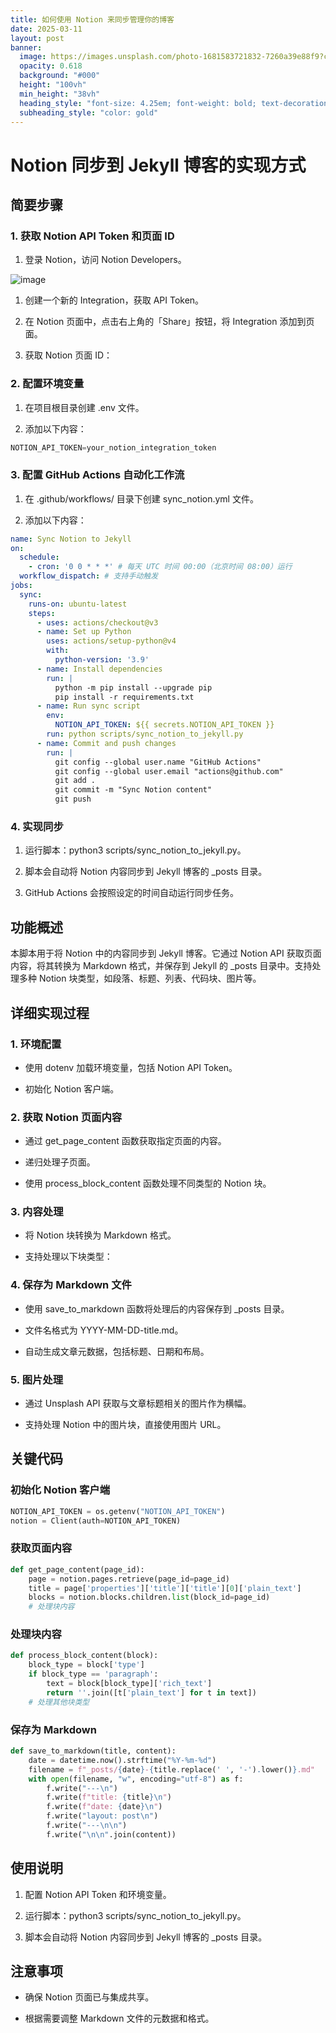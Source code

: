 ```yaml
---
title: 如何使用 Notion 来同步管理你的博客
date: 2025-03-11
layout: post
banner:
  image: https://images.unsplash.com/photo-1681583721832-7260a39e88f9?crop=entropy&cs=tinysrgb&fit=max&fm=jpg&ixid=M3w2OTIwMzJ8MHwxfHJhbmRvbXx8fHx8fHx8fDE3NDE3MDI3OTN8&ixlib=rb-4.0.3&q=80&w=1080
  opacity: 0.618
  background: "#000"
  height: "100vh"
  min_height: "38vh"
  heading_style: "font-size: 4.25em; font-weight: bold; text-decoration: underline"
  subheading_style: "color: gold"
---
```


# Notion 同步到 Jekyll 博客的实现方式

## 简要步骤

### 1. 获取 Notion API Token 和页面 ID

1. 登录 Notion，访问 Notion Developers。

![image](https://prod-files-secure.s3.us-west-2.amazonaws.com/a7a0cc5a-89b9-4cda-8686-1fba0ca52f40/d19c1afe-dea5-4312-9333-786b0ba83054/image.png?X-Amz-Algorithm=AWS4-HMAC-SHA256&X-Amz-Content-Sha256=UNSIGNED-PAYLOAD&X-Amz-Credential=ASIAZI2LB466763FKSRZ%2F20250311%2Fus-west-2%2Fs3%2Faws4_request&X-Amz-Date=20250311T141953Z&X-Amz-Expires=3600&X-Amz-Security-Token=IQoJb3JpZ2luX2VjEF0aCXVzLXdlc3QtMiJHMEUCIQDzkWNbxrNvwm%2Fzw7bLTsfioChgmeTMU%2F6XnNaHtIeXaAIgQNWajsQuSrL8bMaLhze9Eg6bi0YSXAtWVvD00gOYEy8qiAQIpv%2F%2F%2F%2F%2F%2F%2F%2F%2F%2FARAAGgw2Mzc0MjMxODM4MDUiDMBnkIVRxY8qtupe1CrcA69IapjDzESx1CY7cz58eSMXqRxdf5A9D6ehPKcEb5To1z5bhK8udwEmDc%2BnzZ%2FS0taivJsl4qoqhcrzzDVh2BwZTHjE9g7J8DSriCEQxwcyQgOpbRj4%2FsPgOq2cNlW7H1zkzjc1caio2fy98nZ2TZsfM%2FBupVhuyRffYbrx2iDfvIF5C2zdd%2FcKXgdW2pyJIeJTRqixDQf%2BklDasoRVsgc76lsHdhaiproL2vs3paPOSBHZSpJsT9J6vsCT5SV1%2FPTp9siMtzQOTlodc9GR7Mw%2BVLq5o%2FhL0k4wy32Kr44nPXvl7dRhYcIJTOFAwFsZPt4KAqzcG8u%2FjdFDGFc8YH%2FHWN7IyqeR8N4wfAJc6MFzv83aafUwknld4f5LJMQl7Qg4v0C9v7SFk1b4g%2FmFioEIfrCU76IGgEu5R%2FcgS0VGWr6IqGAyP9XEM0fC%2BnI7%2F5%2Bz6N1U7M39SND6mrRW01K1CK7Lm6%2B5YNPehw0FCNy%2Fq1SxRmLdvL94Yug71CZjLZ4iywuoX%2Bo6dOf2h3YWvRa4kmBjX%2F8Gms50kEgCTJnL8LAvBMvUN40jlRXj2LumUv6D2s4iXBKdTxCQcZGZmlSk3plLoKfJC45f%2BUDpgM3vxXwEH0NpdjphaES%2BMOzqwL4GOqUBxdlnBP3FoGFmdCiyj5jq2%2FRVcdAKdeOV1ETJwjteVU2ELxCw46O5FMbKuw4awfq%2BDpCrRpi2xl5oMh32Zc1ZaugSYvyl42%2BASC9SlR%2B2fsUtlVeRoCISOdzGDRiP2q8yfeBSuioxeQbX5Z7BA3p6AG81g7yPPPjX4693VVXr1KiRRo3f4ZMcgk5jEw0V6J5Pgcb6uJqapLh3fkWdY1cZsQD%2FziAv&X-Amz-Signature=c48fd998919be62987cf61ec9a4589d8cd99086ebd9dfd0df3dc553871b6a9a4&X-Amz-SignedHeaders=host&x-id=GetObject)

1. 创建一个新的 Integration，获取 API Token。

1. 在 Notion 页面中，点击右上角的「Share」按钮，将 Integration 添加到页面。

1. 获取 Notion 页面 ID：


### 2. 配置环境变量

1. 在项目根目录创建 .env 文件。

1. 添加以下内容：

```javascript
NOTION_API_TOKEN=your_notion_integration_token
```

### 3. 配置 GitHub Actions 自动化工作流

1. 在 .github/workflows/ 目录下创建 sync_notion.yml 文件。

1. 添加以下内容：

```yaml
name: Sync Notion to Jekyll
on:
  schedule:
    - cron: '0 0 * * *' # 每天 UTC 时间 00:00（北京时间 08:00）运行
  workflow_dispatch: # 支持手动触发
jobs:
  sync:
    runs-on: ubuntu-latest
    steps:
      - uses: actions/checkout@v3
      - name: Set up Python
        uses: actions/setup-python@v4
        with:
          python-version: '3.9'
      - name: Install dependencies
        run: |
          python -m pip install --upgrade pip
          pip install -r requirements.txt
      - name: Run sync script
        env:
          NOTION_API_TOKEN: ${{ secrets.NOTION_API_TOKEN }}
        run: python scripts/sync_notion_to_jekyll.py
      - name: Commit and push changes
        run: |
          git config --global user.name "GitHub Actions"
          git config --global user.email "actions@github.com"
          git add .
          git commit -m "Sync Notion content"
          git push
```

### 4. 实现同步

1. 运行脚本：python3 scripts/sync_notion_to_jekyll.py。

1. 脚本会自动将 Notion 内容同步到 Jekyll 博客的 _posts 目录。

1. GitHub Actions 会按照设定的时间自动运行同步任务。

## 功能概述

本脚本用于将 Notion 中的内容同步到 Jekyll 博客。它通过 Notion API 获取页面内容，将其转换为 Markdown 格式，并保存到 Jekyll 的 _posts 目录中。支持处理多种 Notion 块类型，如段落、标题、列表、代码块、图片等。

## 详细实现过程

### 1. 环境配置

- 使用 dotenv 加载环境变量，包括 Notion API Token。

- 初始化 Notion 客户端。

### 2. 获取 Notion 页面内容

- 通过 get_page_content 函数获取指定页面的内容。

- 递归处理子页面。

- 使用 process_block_content 函数处理不同类型的 Notion 块。

### 3. 内容处理

- 将 Notion 块转换为 Markdown 格式。

- 支持处理以下块类型：


### 4. 保存为 Markdown 文件

- 使用 save_to_markdown 函数将处理后的内容保存到 _posts 目录。

- 文件名格式为 YYYY-MM-DD-title.md。

- 自动生成文章元数据，包括标题、日期和布局。

### 5. 图片处理

- 通过 Unsplash API 获取与文章标题相关的图片作为横幅。

- 支持处理 Notion 中的图片块，直接使用图片 URL。

## 关键代码

### 初始化 Notion 客户端

```python
NOTION_API_TOKEN = os.getenv("NOTION_API_TOKEN")
notion = Client(auth=NOTION_API_TOKEN)
```

### 获取页面内容

```python
def get_page_content(page_id):
    page = notion.pages.retrieve(page_id=page_id)
    title = page['properties']['title']['title'][0]['plain_text']
    blocks = notion.blocks.children.list(block_id=page_id)
    # 处理块内容
```

### 处理块内容

```python
def process_block_content(block):
    block_type = block['type']
    if block_type == 'paragraph':
        text = block[block_type]['rich_text']
        return ''.join([t['plain_text'] for t in text])
    # 处理其他块类型
```

### 保存为 Markdown

```python
def save_to_markdown(title, content):
    date = datetime.now().strftime("%Y-%m-%d")
    filename = f"_posts/{date}-{title.replace(' ', '-').lower()}.md"
    with open(filename, "w", encoding="utf-8") as f:
        f.write("---\n")
        f.write(f"title: {title}\n")
        f.write(f"date: {date}\n")
        f.write("layout: post\n")
        f.write("---\n\n")
        f.write("\n\n".join(content))
```

## 使用说明

1. 配置 Notion API Token 和环境变量。

1. 运行脚本：python3 scripts/sync_notion_to_jekyll.py。

1. 脚本会自动将 Notion 内容同步到 Jekyll 博客的 _posts 目录。

## 注意事项

- 确保 Notion 页面已与集成共享。

- 根据需要调整 Markdown 文件的元数据和格式。